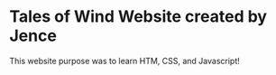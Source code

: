 # Tales of Wind Website created by Jence
This website purpose was to learn HTM, CSS, and Javascript!
